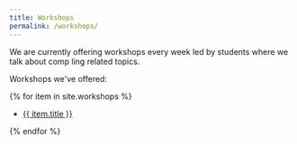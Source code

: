 ```yaml
---
title: Workshops 
permalink: /workshops/
---
```



We are currently offering workshops every week led by students where we talk about comp ling  related  topics.

Workshops we've offered:

{% for item in site.workshops %}
  <ul>
      <li><a href="{{ item.url }}">{{ item.title }}</a></li>
  </ul>
{% endfor %}
